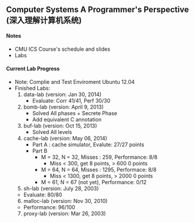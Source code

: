 Computer Systems A Programmer's Perspective (深入理解计算机系统)
----
#### Notes
* CMU ICS Course's schedule and slides
* Labs

#### Current Lab Progress
  * Note: Complie and Test Enviroment Ubuntu 12.04
  * Finished Labs:
    1. data-lab (version: Jan 30, 2014)
       * Evaluate: Corr 41/41, Perf 30/30
    2. bomb-lab (version: April 9, 2013)
       * Solved All phases + Secrete Phase
       * Add equivalent C annotation
    3. buf-lab (version: Oct 15, 2013)
       * Solved All levels
    4. cache-lab (version: May 06, 2014)
       * Part A : cache simulator, Evalute: 27/27 points
       * Part B
         * M = 32, N = 32, Misses : 259, Performance: 8/8
           * Miss < 300, get 8 points, > 600 0 points
         * M = 64, N = 64, Misses : 1295, Performace: 8/8
           * Miss < 1300, get 8 points, > 2000 0 points
         * M = 61, N = 67 (not yet), Performance: 0/12
    5. sh-lab (version: July 28, 2003)
      * Evaluate: 80/80
    6. malloc-lab (version: Nov 30, 2010)
      * Performance: 96/100
    7. proxy-lab (version: Mar 26, 2003)
